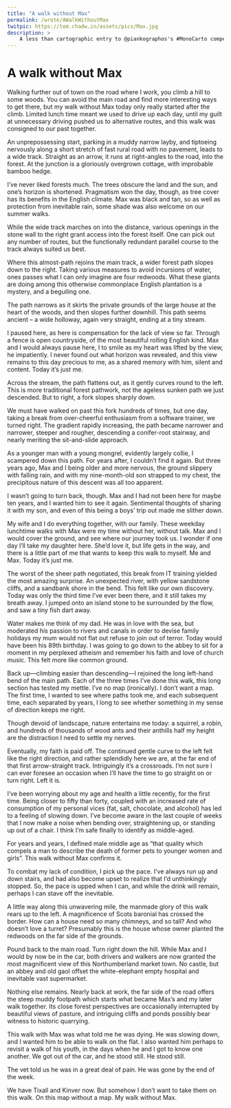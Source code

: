 ```yaml
---
title: "A walk without Max"
permalink: /wrote/AWalkWithoutMax
twitpic: https://tom.chadw.in/assets/pics/Max.jpg
description: >
    A less than cartographic entry to @piankographos's #MonoCarto competition
---
```


# A walk without Max

Walking further out of town on the road where I work, you climb a hill to some woods. You can avoid the main road and find more interesting ways to get there, but my walk without Max today only really started after the climb. Limited lunch time meant we used to drive up each day, until my guilt at unnecessary driving pushed us to alternative routes, and this walk was consigned to our past together.

An unprepossessing start, parking in a muddy narrow layby, and tiptoeing nervously along a short stretch of fast rural road with no pavement, leads to a wide track. Straight as an arrow, it runs at right-angles to the road, into the forest. At the junction is a gloriously overgrown cottage, with improbable bamboo hedge.

I’ve never liked forests much. The trees obscure the land and the sun, and one’s horizon is shortened. Pragmatism won the day, though, as tree cover has its benefits in the English climate. Max was black and tan, so as well as protection from inevitable rain, some shade was also welcome on our summer walks.

While the wide track marches on into the distance, various openings in the stone wall to the right grant access into the forest itself. One can pick out any number of routes, but the functionally redundant parallel course to the track always suited us best.

Where this almost-path rejoins the main track, a wider forest path slopes down to the right. Taking various measures to avoid incursions of water, ones passes what I can only imagine are four redwoods. What these giants are doing among this otherwise commonplace English plantation is a mystery, and a beguiling one.

The path narrows as it skirts the private grounds of the large house at the heart of the woods, and then slopes further downhill. This path seems ancient – a wide holloway, again very straight, ending at a tiny stream.

I paused here, as here is compensation for the lack of view so far. Through a fence is open countryside, of the most beautiful rolling English kind. Max and I would always pause here, I to smile as my heart was lifted by the view, he impatiently. I never found out what horizon was revealed, and this view remains to this day precious to me, as a shared memory with him, silent and content. Today it’s just me.

Across the stream, the path flattens out, as it gently curves round to the left. This is more traditional forest pathwork, not the ageless sunken path we just descended. But to right, a fork slopes sharply down.

We must have walked on past this fork hundreds of times, but one day, taking a break from over-cheerful enthusiasm from a software trainer, we turned right. The gradient rapidly increasing, the path became narrower and narrower, steeper and rougher, descending a conifer-root stairway, and nearly meriting the sit-and-slide approach.

As a younger man with a young mongrel, evidently largely collie, I scampered down this path. For years after, I couldn’t find it again. But three years ago, Max and I being older and more nervous, the ground slippery with falling rain, and with my nine-month-old son strapped to my chest, the precipitous nature of this descent was all too apparent.

I wasn’t going to turn back, though. Max and I had not been here for maybe ten years, and I wanted him to see it again. Sentimental thoughts of sharing it with my son, and even of this being a boys’ trip out made me slither down.

My wife and I do everything together, with our family. These weekday lunchtime walks with Max were my time without her, without talk. Max and I would cover the ground, and see where our journey took us. I wonder if one day I’ll take my daughter here. She’d love it, but life gets in the way, and there is a little part of me that wants to keep this walk to myself. Me and Max. Today it’s just me.

The worst of the sheer path negotiated, this break from IT training yielded the most amazing surprise. An unexpected river, with yellow sandstone cliffs, and a sandbank shore in the bend. This felt like our own discovery. Today was only the third time I’ve ever been there, and it still takes my breath away. I jumped onto an island stone to be surrounded by the flow, and saw a tiny fish dart away.

Water makes me think of my dad. He was in love with the sea, but moderated his passion to rivers and canals in order to devise family holidays my mum would not flat out refuse to join out of terror. Today would have been his 89th birthday. I was going to go down to the abbey to sit for a moment in my perplexed atheism and remember his faith and love of church music. This felt more like common ground.

Back up—climbing easier than descending—I rejoined the long left-hand bend of the main path. Each of the three times I’ve done this walk, this long section has tested my mettle. I’ve no map (ironically). I don’t want a map. The first time, I wanted to see where paths took me, and each subsequent time, each separated by years, I long to see whether something in my sense of direction keeps me right.

Though devoid of landscape, nature entertains me today: a squirrel, a robin, and hundreds of thousands of wood ants and their anthills half my height are the distraction I need to settle my nerves.

Eventually, my faith is paid off. The continued gentle curve to the left felt like the right direction, and rather splendidly here we are, at the far end of that first arrow-straight track. Intriguingly it’s a crossroads. I’m not sure I can ever foresee an occasion when I’ll have the time to go straight on or turn right. Left it is.

I’ve been worrying about my age and health a little recently, for the first time. Being closer to fifty than forty, coupled with an increased rate of consumption of my personal vices (fat, salt, chocolate, and alcohol) has led to a feeling of slowing down. I’ve become aware in the last couple of weeks that I now make a noise when bending over, straightening up, or standing up out of a chair. I think I’m safe finally to identify as middle-aged.

For years and years, I defined male middle age as “that quality which compels a man to describe the death of former pets to younger women and girls”. This walk without Max confirms it.

To combat my lack of condition, I pick up the pace. I’ve always run up and down stairs, and had also become upset to realize that I’d unthinkingly stopped. So, the pace is upped when I can, and while the drink will remain, perhaps I can stave off the inevitable.

A little way along this unwavering mile, the manmade glory of this walk rears up to the left. A magnificence of Scots baronial has crossed the border. How can a house need so many chimneys, and so tall? And who doesn’t love a turret? Presumably this is the house whose owner planted the redwoods on the far side of the grounds.

Pound back to the main road. Turn right down the hill. While Max and I would by now be in the car, both drivers and walkers are now granted the most magnificent view of this Northumberland market town. No castle, but an abbey and old gaol offset the white-elephant empty hospital and inevitable vast supermarket.

Nothing else remains. Nearly back at work, the far side of the road offers the steep muddy footpath which starts what became Max’s and my later walk together. Its close forest perspectives are occasionally interrupted by beautiful views of pasture, and intriguing cliffs and ponds possibly bear witness to historic quarrying.

This walk with Max was what told me he was dying. He was slowing down, and I wanted him to be able to walk on the flat. I also wanted him perhaps to revisit a walk of his youth, in the days when he and I got to know one another. We got out of the car, and he stood still. He stood still.

The vet told us he was in a great deal of pain. He was gone by the end of the week.

We have Tixall and Kinver now. But somehow I don’t want to take them on this walk. On this map without a map. My walk without Max.
